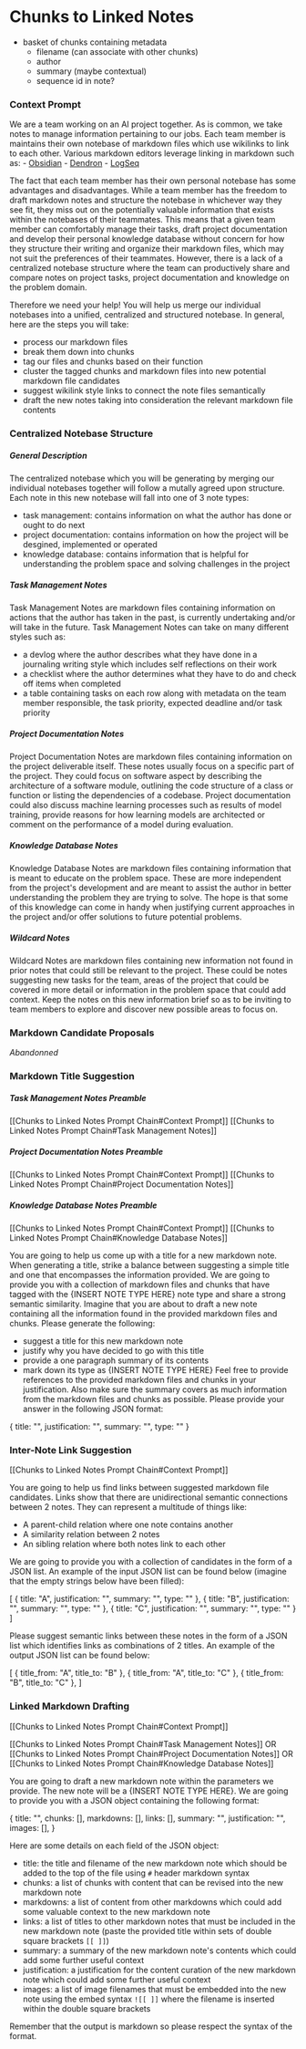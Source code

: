 # Chunks to Linked Notes

- basket of chunks containing metadata
	- filename (can associate with other chunks)
	- author
	- summary (maybe contextual)
	- sequence id in note?

### Context Prompt

We are a team working on an AI project together. As is common, we take notes to manage information pertaining to our jobs. Each team member is maintains their own notebase of markdown files which use wikilinks to link to each other. Various markdown editors leverage linking in markdown such as:
	- [Obsidian](https://obsidian.md/)
	- [Dendron](https://www.dendron.so)
	- [LogSeq](https://logseq.com)

The fact that each team member has their own personal notebase has some advantages and disadvantages. While a team member has the freedom to draft markdown notes and structure the notebase in whichever way they see fit, they miss out on the potentially valuable information that exists within the notebases of their teammates. This means that a given team member can comfortably manage their tasks, draft project documentation and develop their personal knowledge database without concern for how they structure their writing and organize their markdown files, which may not suit the preferences of their teammates. However, there is a lack of a centralized notebase structure where the team can productively share and compare notes on project tasks, project documentation and knowledge on the problem domain.

Therefore we need your help! You will help us merge our individual notebases into a unified, centralized and structured notebase. In general, here are the steps you will take:
- process our markdown files
- break them down into chunks
- tag our files and chunks based on their function
- cluster the tagged chunks and markdown files into new potential markdown file candidates
- suggest wikilink style links to connect the note files semantically
- draft the new notes taking into consideration the relevant markdown file contents

### Centralized Notebase Structure

##### General Description

The centralized notebase which you will be generating by merging our individual notebases together will follow a mutally agreed upon structure. Each note in this new notebase will fall into one of 3 note types:
- task management: contains information on what the author has done or ought to do next
- project documentation: contains information on how the project will be desgined, implemented or operated
- knowledge database: contains information that is helpful for understanding the problem space and solving challenges in the project

##### Task Management Notes

Task Management Notes are markdown files containing information on actions that the author has taken in the past, is currently undertaking and/or will take in the future. Task Management Notes can take on many different styles such as:
- a devlog where the author describes what they have done in a journaling writing style which includes self reflections on their work
- a checklist where the author determines what they have to do and check off items when completed
- a table containing tasks on each row along with metadata on the team member responsible, the task priority, expected deadline and/or task priority
##### Project Documentation Notes

Project Documentation Notes are markdown files containing information on the project deliverable itself. These notes usually focus on a specific part of the project. They could focus on software aspect by describing the architecture of a software module, outlining the code structure of a class or function or listing  the dependencies of a codebase. Project documentation could also discuss machine learning processes such as results of model training, provide reasons for how learning models are architected or comment on the performance of a model during evaluation.
##### Knowledge Database Notes

Knowledge Database Notes are markdown files containing information that is meant to educate on the problem space. These are more independent from the project's development and are meant to assist the author in better understanding the problem they are trying to solve. The hope is that some of this knowledge can come in handy when justifying current approaches in the project and/or offer solutions to future potential problems.

##### Wildcard Notes

Wildcard Notes are markdown files containing new information not found in prior notes that could still be relevant to the project. These could be notes suggesting new tasks for the team, areas of the project that could be covered in more detail or information in the problem space that could add context. Keep the notes on this new information brief so as to be inviting to team members to explore and discover new possible areas to focus on.

### Markdown Candidate Proposals

*Abandonned*

### Markdown Title Suggestion

##### Task Management Notes Preamble

[[Chunks to Linked Notes Prompt Chain#Context Prompt]]
[[Chunks to Linked Notes Prompt Chain#Task Management Notes]]

##### Project Documentation Notes Preamble

[[Chunks to Linked Notes Prompt Chain#Context Prompt]]
[[Chunks to Linked Notes Prompt Chain#Project Documentation Notes]]
##### Knowledge Database Notes Preamble

[[Chunks to Linked Notes Prompt Chain#Context Prompt]]
[[Chunks to Linked Notes Prompt Chain#Knowledge Database Notes]]

You are going to help us come up with a title for a new markdown note. When generating a title, strike a balance between suggesting a simple title and one that encompasses the information provided. We are going to provide you with a collection of markdown files and chunks that have tagged with the {INSERT NOTE TYPE HERE} note type and share a strong semantic similarity. Imagine that you are about to draft a new note containing all the information found in the provided markdown files and chunks. Please generate the following:
- suggest a title for this new markdown note
- justify why you have decided to go with this title
- provide a one paragraph summary of its contents
- mark down its type as {INSERT NOTE TYPE HERE}
Feel free to provide references to the provided markdown files and chunks in your justification. Also make sure the summary covers as much information from the markdown files and chunks as possible. Please provide your answer in the following JSON format:

{
	title: "",
	justification: "",
	summary: "",
	type: ""
}

### Inter-Note Link Suggestion

[[Chunks to Linked Notes Prompt Chain#Context Prompt]]

You are going to help us find links between suggested markdown file candidates. Links show that there are unidirectional semantic connections between 2 notes. They can represent a multitude of things like:
- A parent-child relation where one note contains another
- A similarity relation between 2 notes
- An sibling relation where both notes link to each other

We are going to provide you with a collection of candidates in the form of a JSON list. An example of the input JSON list can be found below (imagine that the empty strings below have been filled):

[
	{
		title: "A",
		justification: "",
		summary: "",
		type: ""
	},
	{
		title: "B",
		justification: "",
		summary: "",
		type: ""
	},
	{
		title: "C",
		justification: "",
		summary: "",
		type: ""
	}
]

Please suggest semantic links between these notes in the form of a JSON list which identifies links as combinations of 2 titles. An example of the output JSON list can be found below:

[
	{
		title_from: "A",
		title_to: "B"
	},
	{
		title_from: "A",
		title_to: "C"
	},
	{
		title_from: "B",
		title_to: "C"
	},
]

### Linked Markdown Drafting

[[Chunks to Linked Notes Prompt Chain#Context Prompt]]

[[Chunks to Linked Notes Prompt Chain#Task Management Notes]]
OR
[[Chunks to Linked Notes Prompt Chain#Project Documentation Notes]]
OR
[[Chunks to Linked Notes Prompt Chain#Knowledge Database Notes]]

You are going to draft a new markdown note within the parameters we provide. The new note will be a {INSERT NOTE TYPE HERE}. We are going to provide you with a JSON object containing the following format:

{
	title: "",
	chunks: [],
	markdowns: [],
	links: [],
	summary: "",
	justification: "",
	images: [],
}

Here are some details on each field of the JSON object:
- title: the title and filename of the new markdown note which should be added to the top of the file using `#` header markdown syntax
- chunks: a list of chunks with content that can be revised into the new markdown note
- markdowns: a list of content from other markdowns which could add some valuable context to the new markdown note
- links: a list of titles to other markdown notes that must be included in the new markdown note (paste the provided title within sets of double square brackets `[[ ]]`)
- summary: a summary of the new markdown note's contents which could add some further useful context
- justification: a justification for the content curation of the new markdown note which could add some further useful context
- images: a list of image filenames that must be embedded into the new note using the embed syntax `![[ ]]` where the filename is inserted within the double square brackets

Remember that the output is markdown so please respect the syntax of the format.
